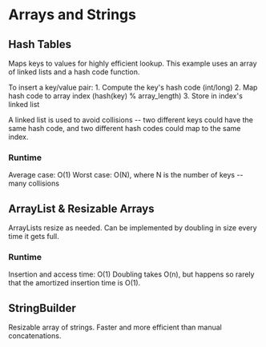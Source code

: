# Arrays and Strings

## Hash Tables

Maps keys to values for highly efficient lookup.
This example uses an array of linked lists and a hash code function.

To insert a key/value pair:
    1. Compute the key's hash code (int/long)
    2. Map hash code to array index (hash(key) % array_length)
    3. Store in index's linked list

A linked list is used to avoid collisions -- two different keys could have the same hash code, and two different hash codes could map to the same index.

### Runtime

Average case: O(1)
Worst case: O(N), where N is the number of keys -- many collisions

## ArrayList & Resizable Arrays

ArrayLists resize as needed.
Can be implemented by doubling in size every time it gets full.

### Runtime

Insertion and access time: O(1)
Doubling takes O(n), but happens so rarely that the amortized insertion time is O(1).

## StringBuilder

Resizable array of strings.
Faster and more efficient than manual concatenations.